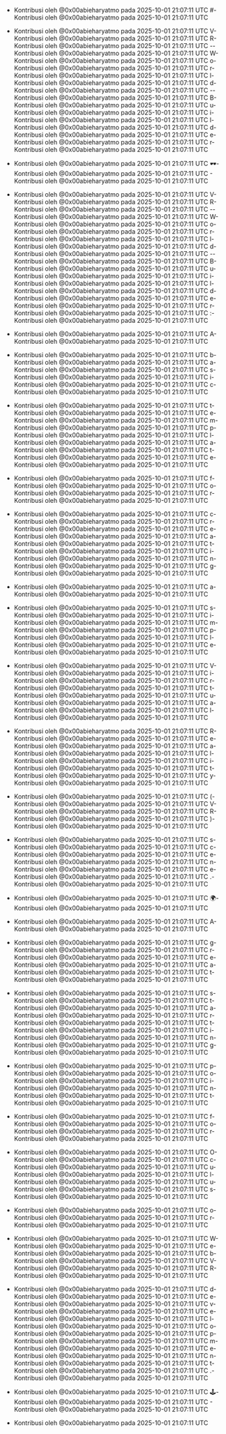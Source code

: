 - Kontribusi oleh @0x00abieharyatmo pada 2025-10-01 21:07:11 UTC
#- Kontribusi oleh @0x00abieharyatmo pada 2025-10-01 21:07:11 UTC
 - Kontribusi oleh @0x00abieharyatmo pada 2025-10-01 21:07:11 UTC
V- Kontribusi oleh @0x00abieharyatmo pada 2025-10-01 21:07:11 UTC
R- Kontribusi oleh @0x00abieharyatmo pada 2025-10-01 21:07:11 UTC
-- Kontribusi oleh @0x00abieharyatmo pada 2025-10-01 21:07:11 UTC
W- Kontribusi oleh @0x00abieharyatmo pada 2025-10-01 21:07:11 UTC
o- Kontribusi oleh @0x00abieharyatmo pada 2025-10-01 21:07:11 UTC
r- Kontribusi oleh @0x00abieharyatmo pada 2025-10-01 21:07:11 UTC
l- Kontribusi oleh @0x00abieharyatmo pada 2025-10-01 21:07:11 UTC
d- Kontribusi oleh @0x00abieharyatmo pada 2025-10-01 21:07:11 UTC
-- Kontribusi oleh @0x00abieharyatmo pada 2025-10-01 21:07:11 UTC
B- Kontribusi oleh @0x00abieharyatmo pada 2025-10-01 21:07:11 UTC
u- Kontribusi oleh @0x00abieharyatmo pada 2025-10-01 21:07:11 UTC
i- Kontribusi oleh @0x00abieharyatmo pada 2025-10-01 21:07:11 UTC
l- Kontribusi oleh @0x00abieharyatmo pada 2025-10-01 21:07:11 UTC
d- Kontribusi oleh @0x00abieharyatmo pada 2025-10-01 21:07:11 UTC
e- Kontribusi oleh @0x00abieharyatmo pada 2025-10-01 21:07:11 UTC
r- Kontribusi oleh @0x00abieharyatmo pada 2025-10-01 21:07:11 UTC

- Kontribusi oleh @0x00abieharyatmo pada 2025-10-01 21:07:11 UTC
🕶- Kontribusi oleh @0x00abieharyatmo pada 2025-10-01 21:07:11 UTC
️- Kontribusi oleh @0x00abieharyatmo pada 2025-10-01 21:07:11 UTC
 - Kontribusi oleh @0x00abieharyatmo pada 2025-10-01 21:07:11 UTC
V- Kontribusi oleh @0x00abieharyatmo pada 2025-10-01 21:07:11 UTC
R- Kontribusi oleh @0x00abieharyatmo pada 2025-10-01 21:07:11 UTC
-- Kontribusi oleh @0x00abieharyatmo pada 2025-10-01 21:07:11 UTC
W- Kontribusi oleh @0x00abieharyatmo pada 2025-10-01 21:07:11 UTC
o- Kontribusi oleh @0x00abieharyatmo pada 2025-10-01 21:07:11 UTC
r- Kontribusi oleh @0x00abieharyatmo pada 2025-10-01 21:07:11 UTC
l- Kontribusi oleh @0x00abieharyatmo pada 2025-10-01 21:07:11 UTC
d- Kontribusi oleh @0x00abieharyatmo pada 2025-10-01 21:07:11 UTC
-- Kontribusi oleh @0x00abieharyatmo pada 2025-10-01 21:07:11 UTC
B- Kontribusi oleh @0x00abieharyatmo pada 2025-10-01 21:07:11 UTC
u- Kontribusi oleh @0x00abieharyatmo pada 2025-10-01 21:07:11 UTC
i- Kontribusi oleh @0x00abieharyatmo pada 2025-10-01 21:07:11 UTC
l- Kontribusi oleh @0x00abieharyatmo pada 2025-10-01 21:07:11 UTC
d- Kontribusi oleh @0x00abieharyatmo pada 2025-10-01 21:07:11 UTC
e- Kontribusi oleh @0x00abieharyatmo pada 2025-10-01 21:07:11 UTC
r- Kontribusi oleh @0x00abieharyatmo pada 2025-10-01 21:07:11 UTC
:- Kontribusi oleh @0x00abieharyatmo pada 2025-10-01 21:07:11 UTC
 - Kontribusi oleh @0x00abieharyatmo pada 2025-10-01 21:07:11 UTC
A- Kontribusi oleh @0x00abieharyatmo pada 2025-10-01 21:07:11 UTC
 - Kontribusi oleh @0x00abieharyatmo pada 2025-10-01 21:07:11 UTC
b- Kontribusi oleh @0x00abieharyatmo pada 2025-10-01 21:07:11 UTC
a- Kontribusi oleh @0x00abieharyatmo pada 2025-10-01 21:07:11 UTC
s- Kontribusi oleh @0x00abieharyatmo pada 2025-10-01 21:07:11 UTC
i- Kontribusi oleh @0x00abieharyatmo pada 2025-10-01 21:07:11 UTC
c- Kontribusi oleh @0x00abieharyatmo pada 2025-10-01 21:07:11 UTC
 - Kontribusi oleh @0x00abieharyatmo pada 2025-10-01 21:07:11 UTC
t- Kontribusi oleh @0x00abieharyatmo pada 2025-10-01 21:07:11 UTC
e- Kontribusi oleh @0x00abieharyatmo pada 2025-10-01 21:07:11 UTC
m- Kontribusi oleh @0x00abieharyatmo pada 2025-10-01 21:07:11 UTC
p- Kontribusi oleh @0x00abieharyatmo pada 2025-10-01 21:07:11 UTC
l- Kontribusi oleh @0x00abieharyatmo pada 2025-10-01 21:07:11 UTC
a- Kontribusi oleh @0x00abieharyatmo pada 2025-10-01 21:07:11 UTC
t- Kontribusi oleh @0x00abieharyatmo pada 2025-10-01 21:07:11 UTC
e- Kontribusi oleh @0x00abieharyatmo pada 2025-10-01 21:07:11 UTC
 - Kontribusi oleh @0x00abieharyatmo pada 2025-10-01 21:07:11 UTC
f- Kontribusi oleh @0x00abieharyatmo pada 2025-10-01 21:07:11 UTC
o- Kontribusi oleh @0x00abieharyatmo pada 2025-10-01 21:07:11 UTC
r- Kontribusi oleh @0x00abieharyatmo pada 2025-10-01 21:07:11 UTC
 - Kontribusi oleh @0x00abieharyatmo pada 2025-10-01 21:07:11 UTC
c- Kontribusi oleh @0x00abieharyatmo pada 2025-10-01 21:07:11 UTC
r- Kontribusi oleh @0x00abieharyatmo pada 2025-10-01 21:07:11 UTC
e- Kontribusi oleh @0x00abieharyatmo pada 2025-10-01 21:07:11 UTC
a- Kontribusi oleh @0x00abieharyatmo pada 2025-10-01 21:07:11 UTC
t- Kontribusi oleh @0x00abieharyatmo pada 2025-10-01 21:07:11 UTC
i- Kontribusi oleh @0x00abieharyatmo pada 2025-10-01 21:07:11 UTC
n- Kontribusi oleh @0x00abieharyatmo pada 2025-10-01 21:07:11 UTC
g- Kontribusi oleh @0x00abieharyatmo pada 2025-10-01 21:07:11 UTC
 - Kontribusi oleh @0x00abieharyatmo pada 2025-10-01 21:07:11 UTC
a- Kontribusi oleh @0x00abieharyatmo pada 2025-10-01 21:07:11 UTC
 - Kontribusi oleh @0x00abieharyatmo pada 2025-10-01 21:07:11 UTC
s- Kontribusi oleh @0x00abieharyatmo pada 2025-10-01 21:07:11 UTC
i- Kontribusi oleh @0x00abieharyatmo pada 2025-10-01 21:07:11 UTC
m- Kontribusi oleh @0x00abieharyatmo pada 2025-10-01 21:07:11 UTC
p- Kontribusi oleh @0x00abieharyatmo pada 2025-10-01 21:07:11 UTC
l- Kontribusi oleh @0x00abieharyatmo pada 2025-10-01 21:07:11 UTC
e- Kontribusi oleh @0x00abieharyatmo pada 2025-10-01 21:07:11 UTC
 - Kontribusi oleh @0x00abieharyatmo pada 2025-10-01 21:07:11 UTC
V- Kontribusi oleh @0x00abieharyatmo pada 2025-10-01 21:07:11 UTC
i- Kontribusi oleh @0x00abieharyatmo pada 2025-10-01 21:07:11 UTC
r- Kontribusi oleh @0x00abieharyatmo pada 2025-10-01 21:07:11 UTC
t- Kontribusi oleh @0x00abieharyatmo pada 2025-10-01 21:07:11 UTC
u- Kontribusi oleh @0x00abieharyatmo pada 2025-10-01 21:07:11 UTC
a- Kontribusi oleh @0x00abieharyatmo pada 2025-10-01 21:07:11 UTC
l- Kontribusi oleh @0x00abieharyatmo pada 2025-10-01 21:07:11 UTC
 - Kontribusi oleh @0x00abieharyatmo pada 2025-10-01 21:07:11 UTC
R- Kontribusi oleh @0x00abieharyatmo pada 2025-10-01 21:07:11 UTC
e- Kontribusi oleh @0x00abieharyatmo pada 2025-10-01 21:07:11 UTC
a- Kontribusi oleh @0x00abieharyatmo pada 2025-10-01 21:07:11 UTC
l- Kontribusi oleh @0x00abieharyatmo pada 2025-10-01 21:07:11 UTC
i- Kontribusi oleh @0x00abieharyatmo pada 2025-10-01 21:07:11 UTC
t- Kontribusi oleh @0x00abieharyatmo pada 2025-10-01 21:07:11 UTC
y- Kontribusi oleh @0x00abieharyatmo pada 2025-10-01 21:07:11 UTC
 - Kontribusi oleh @0x00abieharyatmo pada 2025-10-01 21:07:11 UTC
(- Kontribusi oleh @0x00abieharyatmo pada 2025-10-01 21:07:11 UTC
V- Kontribusi oleh @0x00abieharyatmo pada 2025-10-01 21:07:11 UTC
R- Kontribusi oleh @0x00abieharyatmo pada 2025-10-01 21:07:11 UTC
)- Kontribusi oleh @0x00abieharyatmo pada 2025-10-01 21:07:11 UTC
 - Kontribusi oleh @0x00abieharyatmo pada 2025-10-01 21:07:11 UTC
s- Kontribusi oleh @0x00abieharyatmo pada 2025-10-01 21:07:11 UTC
c- Kontribusi oleh @0x00abieharyatmo pada 2025-10-01 21:07:11 UTC
e- Kontribusi oleh @0x00abieharyatmo pada 2025-10-01 21:07:11 UTC
n- Kontribusi oleh @0x00abieharyatmo pada 2025-10-01 21:07:11 UTC
e- Kontribusi oleh @0x00abieharyatmo pada 2025-10-01 21:07:11 UTC
.- Kontribusi oleh @0x00abieharyatmo pada 2025-10-01 21:07:11 UTC
 - Kontribusi oleh @0x00abieharyatmo pada 2025-10-01 21:07:11 UTC
🌍- Kontribusi oleh @0x00abieharyatmo pada 2025-10-01 21:07:11 UTC
 - Kontribusi oleh @0x00abieharyatmo pada 2025-10-01 21:07:11 UTC
A- Kontribusi oleh @0x00abieharyatmo pada 2025-10-01 21:07:11 UTC
 - Kontribusi oleh @0x00abieharyatmo pada 2025-10-01 21:07:11 UTC
g- Kontribusi oleh @0x00abieharyatmo pada 2025-10-01 21:07:11 UTC
r- Kontribusi oleh @0x00abieharyatmo pada 2025-10-01 21:07:11 UTC
e- Kontribusi oleh @0x00abieharyatmo pada 2025-10-01 21:07:11 UTC
a- Kontribusi oleh @0x00abieharyatmo pada 2025-10-01 21:07:11 UTC
t- Kontribusi oleh @0x00abieharyatmo pada 2025-10-01 21:07:11 UTC
 - Kontribusi oleh @0x00abieharyatmo pada 2025-10-01 21:07:11 UTC
s- Kontribusi oleh @0x00abieharyatmo pada 2025-10-01 21:07:11 UTC
t- Kontribusi oleh @0x00abieharyatmo pada 2025-10-01 21:07:11 UTC
a- Kontribusi oleh @0x00abieharyatmo pada 2025-10-01 21:07:11 UTC
r- Kontribusi oleh @0x00abieharyatmo pada 2025-10-01 21:07:11 UTC
t- Kontribusi oleh @0x00abieharyatmo pada 2025-10-01 21:07:11 UTC
i- Kontribusi oleh @0x00abieharyatmo pada 2025-10-01 21:07:11 UTC
n- Kontribusi oleh @0x00abieharyatmo pada 2025-10-01 21:07:11 UTC
g- Kontribusi oleh @0x00abieharyatmo pada 2025-10-01 21:07:11 UTC
 - Kontribusi oleh @0x00abieharyatmo pada 2025-10-01 21:07:11 UTC
p- Kontribusi oleh @0x00abieharyatmo pada 2025-10-01 21:07:11 UTC
o- Kontribusi oleh @0x00abieharyatmo pada 2025-10-01 21:07:11 UTC
i- Kontribusi oleh @0x00abieharyatmo pada 2025-10-01 21:07:11 UTC
n- Kontribusi oleh @0x00abieharyatmo pada 2025-10-01 21:07:11 UTC
t- Kontribusi oleh @0x00abieharyatmo pada 2025-10-01 21:07:11 UTC
 - Kontribusi oleh @0x00abieharyatmo pada 2025-10-01 21:07:11 UTC
f- Kontribusi oleh @0x00abieharyatmo pada 2025-10-01 21:07:11 UTC
o- Kontribusi oleh @0x00abieharyatmo pada 2025-10-01 21:07:11 UTC
r- Kontribusi oleh @0x00abieharyatmo pada 2025-10-01 21:07:11 UTC
 - Kontribusi oleh @0x00abieharyatmo pada 2025-10-01 21:07:11 UTC
O- Kontribusi oleh @0x00abieharyatmo pada 2025-10-01 21:07:11 UTC
c- Kontribusi oleh @0x00abieharyatmo pada 2025-10-01 21:07:11 UTC
u- Kontribusi oleh @0x00abieharyatmo pada 2025-10-01 21:07:11 UTC
l- Kontribusi oleh @0x00abieharyatmo pada 2025-10-01 21:07:11 UTC
u- Kontribusi oleh @0x00abieharyatmo pada 2025-10-01 21:07:11 UTC
s- Kontribusi oleh @0x00abieharyatmo pada 2025-10-01 21:07:11 UTC
 - Kontribusi oleh @0x00abieharyatmo pada 2025-10-01 21:07:11 UTC
o- Kontribusi oleh @0x00abieharyatmo pada 2025-10-01 21:07:11 UTC
r- Kontribusi oleh @0x00abieharyatmo pada 2025-10-01 21:07:11 UTC
 - Kontribusi oleh @0x00abieharyatmo pada 2025-10-01 21:07:11 UTC
W- Kontribusi oleh @0x00abieharyatmo pada 2025-10-01 21:07:11 UTC
e- Kontribusi oleh @0x00abieharyatmo pada 2025-10-01 21:07:11 UTC
b- Kontribusi oleh @0x00abieharyatmo pada 2025-10-01 21:07:11 UTC
V- Kontribusi oleh @0x00abieharyatmo pada 2025-10-01 21:07:11 UTC
R- Kontribusi oleh @0x00abieharyatmo pada 2025-10-01 21:07:11 UTC
 - Kontribusi oleh @0x00abieharyatmo pada 2025-10-01 21:07:11 UTC
d- Kontribusi oleh @0x00abieharyatmo pada 2025-10-01 21:07:11 UTC
e- Kontribusi oleh @0x00abieharyatmo pada 2025-10-01 21:07:11 UTC
v- Kontribusi oleh @0x00abieharyatmo pada 2025-10-01 21:07:11 UTC
e- Kontribusi oleh @0x00abieharyatmo pada 2025-10-01 21:07:11 UTC
l- Kontribusi oleh @0x00abieharyatmo pada 2025-10-01 21:07:11 UTC
o- Kontribusi oleh @0x00abieharyatmo pada 2025-10-01 21:07:11 UTC
p- Kontribusi oleh @0x00abieharyatmo pada 2025-10-01 21:07:11 UTC
m- Kontribusi oleh @0x00abieharyatmo pada 2025-10-01 21:07:11 UTC
e- Kontribusi oleh @0x00abieharyatmo pada 2025-10-01 21:07:11 UTC
n- Kontribusi oleh @0x00abieharyatmo pada 2025-10-01 21:07:11 UTC
t- Kontribusi oleh @0x00abieharyatmo pada 2025-10-01 21:07:11 UTC
.- Kontribusi oleh @0x00abieharyatmo pada 2025-10-01 21:07:11 UTC
 - Kontribusi oleh @0x00abieharyatmo pada 2025-10-01 21:07:11 UTC
🕹- Kontribusi oleh @0x00abieharyatmo pada 2025-10-01 21:07:11 UTC
️- Kontribusi oleh @0x00abieharyatmo pada 2025-10-01 21:07:11 UTC

- Kontribusi oleh @0x00abieharyatmo pada 2025-10-01 21:07:11 UTC
